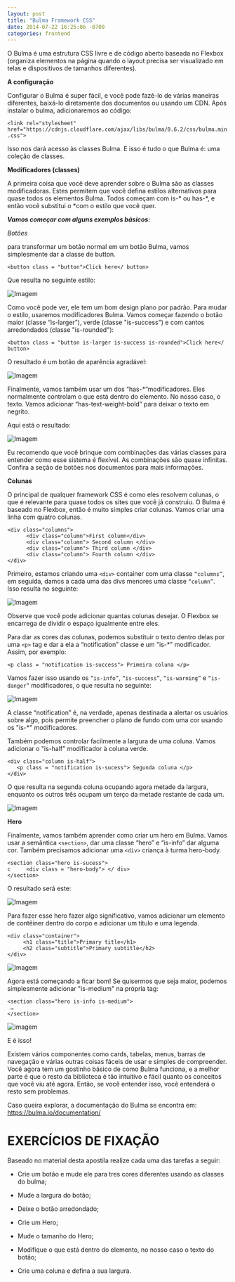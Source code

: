 ```yaml
---
layout: post
title: "Bulma Framework CSS"
date: 2014-07-22 16:25:06 -0700
categories: frontend
---
```



O Bulma é uma estrutura CSS livre e de código aberto baseada no Flexbox (organiza elementos na página quando o layout precisa ser visualizado em telas e dispositivos de tamanhos diferentes).

**A configuração**

Configurar o Bulma é super fácil, e você pode fazê-lo de várias maneiras diferentes, baixá-lo diretamente dos documentos ou usando um CDN. Após instalar o bulma, adicionaremos ao código:

`<link rel="stylesheet" href="https://cdnjs.cloudflare.com/ajax/libs/bulma/0.6.2/css/bulma.min.css">`

Isso nos dará acesso às classes Bulma. E isso é tudo o que Bulma é: uma coleção de classes.

**Modificadores (classes)**

A primeira coisa que você deve aprender sobre o Bulma são as classes modificadoras. Estes permitem que você defina estilos alternativos para quase todos os elementos Bulma. Todos começam com  is-* ou has-*, e então você substitui o *com o estilo que você quer.

***Vamos começar com alguns exemplos básicos:***

*Botões*

para transformar um botão normal em um botão Bulma, vamos simplesmente dar a classe de button.

`<button class = "button">Click here</ button>`

Que resulta no seguinte estilo:

![Imagem](https://cdn-images-1.medium.com/max/1600/1*03TOy6dVBDCPvrlardUBHw.png)

Como você pode ver, ele tem um bom design plano por padrão. Para mudar o estilo, usaremos modificadores Bulma. Vamos começar fazendo o botão maior (classe “is-larger”), verde (classe "is-success") e com cantos arredondados (classe "is-rounded"):


`<button class = "button is-larger is-success is-rounded">Click here</ button>`

O resultado é um botão de aparência agradável:

![Imagem](https://cdn-images-1.medium.com/max/1600/1*mk04rubImZHTpMNPhsn-TQ.png)

Finalmente, vamos também usar um dos “has-*”modificadores. Eles normalmente controlam o que está dentro do elemento. No nosso caso, o texto. Vamos adicionar “has-text-weight-bold” para deixar o texto em negrito.

Aqui está o resultado:

![Imagem](https://cdn-images-1.medium.com/max/1600/1*H30F0Q92eL_IGipfEE3lWg.png)

Eu recomendo que você brinque com combinações das várias classes para entender como esse sistema é flexível. As combinações são quase infinitas. Confira a seção de botões nos documentos para mais informações.

**Colunas**

O principal de qualquer framework CSS é como eles resolvem colunas, o que é relevante para quase todos os sites que você já construiu. O Bulma é baseado no Flexbox, então é muito simples criar colunas. Vamos criar uma linha com quatro colunas.

```
<div class="columns">
      <div class="column">First column</div>
      <div class="column"> Second column </div>
      <div class="column"> Third column </div>
      <div class="column"> Fourth column </div>
</div>
```

Primeiro, estamos criando uma `<div>` container com uma classe `“columns”`, em seguida, damos a cada uma das divs menores uma classe `“column”`. Isso resulta no seguinte:

![Imagem](https://cdn-images-1.medium.com/max/2000/1*p0XiWjzp00GGdgrmrCtwYA.png)

Observe que você pode adicionar quantas colunas desejar. O Flexbox se encarrega de dividir o espaço igualmente entre eles.

Para dar as cores das colunas, podemos substituir o texto dentro delas por uma `<p>` tag e dar a ela a “notification” classe e um "is-*" modificador. Assim, por exemplo:

`<p class = "notification is-success"> Primeira coluna </p>`


Vamos fazer isso usando os `“is-info”`,  `“is-success”`, `“is-warning”` e `“is-danger”` modificadores, o que resulta no seguinte:

![Imagem](https://cdn-images-1.medium.com/max/2000/1*7c9Ygeq5NbrBYQfnVUFDwA.png)

A classe “notification” é, na verdade, apenas destinada a alertar os usuários sobre algo, pois permite preencher o plano de fundo com uma cor usando os "is-*" modificadores.

Também podemos controlar facilmente a largura de uma coluna. Vamos adicionar o "is-half" modificador à coluna verde.

```
<div class="column is-half">
   <p class = "notification is-sucess"> Segunda coluna </p>
</div>
```

O que resulta na segunda coluna ocupando agora metade da largura, enquanto os outros três ocupam um terço da metade restante de cada um.

![Imagem](https://cdn-images-1.medium.com/max/1400/1*2oogxdeNyRZ7Y9oxLXNqBg.png)

**Hero**

Finalmente, vamos também aprender como criar um hero em Bulma. Vamos usar a semântica `<section>`, dar uma classe “hero” e “is-info” dar alguma cor. Também precisamos adicionar uma `<div>` criança à turma hero-body.

```
<section class="hero is-sucess">
c     <div class = "hero-body"> </ div>
</section>
```


O resultado será este:

![Imagem](https://cdn-images-1.medium.com/max/1000/1*mRUKo5nMrlRmNRlFhFxXqA.png)

Para fazer esse hero fazer algo significativo, vamos adicionar um elemento de contêiner dentro do corpo e adicionar um título e uma legenda.
```
<div class="container">
     <h1 class="title">Primary title</h1>
     <h2 class="subtitle">Primary subtitle</h2>
</div>
```
![Imagem](https://cdn-images-1.medium.com/max/1000/1*zgiaCn1QmbMn-r4d-p9exA.png)

Agora está começando a ficar bom! Se quisermos que seja maior, podemos simplesmente adicionar "is-medium" na própria tag:
```
<section class="hero is-info is-medium">
 …
</section>
```
![imagem](https://cdn-images-1.medium.com/max/1000/1*7jJFSeUFbzSuavVUpVV7Zw.png)

E é isso!

Existem vários componentes como cards, tabelas, menus, barras de navegação e várias outras coisas fáceis de usar e simples de compreender.
Você agora tem um gostinho básico de como Bulma funciona, e a melhor parte é que o resto da biblioteca é tão intuitivo e fácil quanto os conceitos que você viu até agora. Então, se você entender isso, você entenderá o resto sem problemas.

Caso queira explorar, a documentação do Bulma se encontra em: https://bulma.io/documentation/

# EXERCÍCIOS DE FIXAÇÃO

Baseado no material desta apostila realize cada uma das tarefas a seguir:

* Crie um botão e mude ele para tres cores diferentes usando as classes do bulma;

* Mude a largura do botão;

* Deixe o botão arredondado;

* Crie um Hero;

* Mude o tamanho do Hero;

* Modifique o que está dentro do elemento, no nosso caso o texto do botão;

* Crie uma coluna e defina a sua largura.